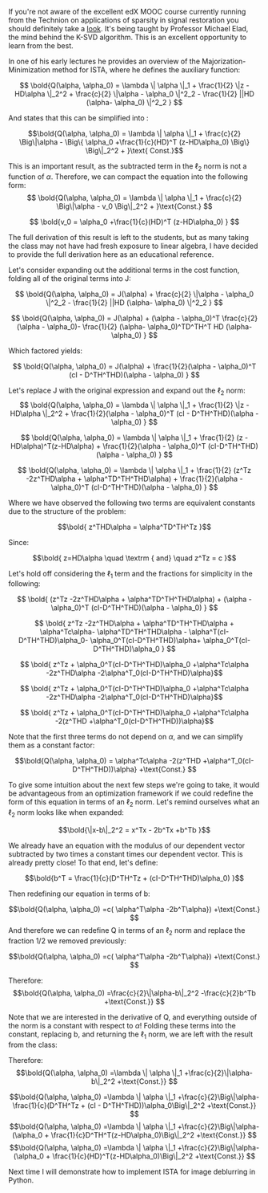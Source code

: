 ﻿If you're not aware of the excellent edX MOOC course currently running from the Technion on applications of sparsity in signal restoration you should definitely take a [look](https://www.edx.org/course/sparse-representations-image-processing-israelx-236862-2x).  It's being taught by Professor Michael Elad, the mind behind the K-SVD algorithm.  This is an excellent opportunity to learn from the best.

In one of his early lectures he provides an overview of the Majorization-Minimization method for ISTA, where he defines the auxiliary function:

$$ \bold{Q(\alpha, \alpha_0) = \lambda \| \alpha \|_1 + \frac{1}{2} \|z -HD\alpha \|_2^2 + \frac{c}{2} \|\alpha - \alpha_0 \|^2_2 - \frac{1}{2} ||HD (\alpha- \alpha_0) \|^2_2 }  $$ 

And states that this can be simplified into :

$$\bold{Q(\alpha, \alpha_0)  = \lambda \| \alpha \|_1  + \frac{c}{2} \Big\|\alpha -  \Big\{ \alpha_0 +\frac{1}{c}(HD)^T (z-HD\alpha_0) \Big\} \Big\|_2^2 + }\text{ Const.}$$

This is an important result, as the subtracted term in the $\ell_2$ norm is not a function of $\alpha$.  Therefore, we can compact the equation into the following form:
$$ \bold{Q(\alpha, \alpha_0)  = \lambda \| \alpha \|_1  + \frac{c}{2} \Big\|\alpha -  v_0  \Big\|_2^2 + }\text{Const.} $$

$$ \bold{v_0 =    \alpha_0 +\frac{1}{c}(HD)^T (z-HD\alpha_0) } $$
 
The full derivation of this result is left to the students, but as many taking the class may not have had fresh exposure to linear algebra, I have decided to provide the full derivation here as an educational reference.

Let's consider expanding out the additional terms in the cost function, folding all of the original terms into J:

$$ \bold{Q(\alpha, \alpha_0) = J(\alpha) + \frac{c}{2} \|\alpha - \alpha_0 \|^2_2 - \frac{1}{2} ||HD (\alpha- \alpha_0) \|^2_2 }  $$ 

$$ \bold{Q(\alpha, \alpha_0) = J(\alpha) +  (\alpha - \alpha_0)^T \frac{c}{2}(\alpha - \alpha_0)- \frac{1}{2} (\alpha- \alpha_0)^TD^TH^T HD (\alpha- \alpha_0) }  $$ 

Which factored yields:

$$ \bold{Q(\alpha, \alpha_0) = J(\alpha) +  \frac{1}{2}(\alpha - \alpha_0)^T (cI - D^TH^THD)(\alpha - \alpha_0) } $$

Let's replace J with the original expression and expand out the $\ell_2$ norm:
$$ \bold{Q(\alpha, \alpha_0) = \lambda \| \alpha \|_1 + \frac{1}{2} \|z -HD\alpha \|_2^2 +  \frac{1}{2}(\alpha - \alpha_0)^T (cI - D^TH^THD)(\alpha - \alpha_0) } $$

$$ \bold{Q(\alpha, \alpha_0) = \lambda \| \alpha \|_1 + \frac{1}{2} 
(z -HD\alpha)^T(z-HD\alpha) +  
\frac{1}{2}(\alpha - \alpha_0)^T (cI-D^TH^THD)(\alpha - \alpha_0) } $$

$$ \bold{Q(\alpha, \alpha_0) = \lambda \| \alpha \|_1 + \frac{1}{2} 
(z^Tz -2z^THD\alpha + \alpha^TD^TH^THD\alpha) +
\frac{1}{2}(\alpha - \alpha_0)^T (cI-D^TH^THD)(\alpha - \alpha_0) } $$

Where we have observed the following two terms are equivalent constants due to the structure of the problem:

$$\bold{
z^THD\alpha = \alpha^TD^TH^Tz
}$$

Since:

$$\bold{
z=HD\alpha  \quad \textrm { and} \quad z^Tz = c
}$$

Let's hold off considering the $\ell_1$ term and the fractions for simplicity in the following:

$$  \bold{
(z^Tz -2z^THD\alpha + \alpha^TD^TH^THD\alpha) +
(\alpha - \alpha_0)^T (cI-D^TH^THD)(\alpha - \alpha_0) } $$


$$  \bold{
z^Tz -2z^THD\alpha + \alpha^TD^TH^THD\alpha +
\alpha^Tc\alpha-
\alpha^TD^TH^THD\alpha -
\alpha^T(cI-D^TH^THD)\alpha_0-
\alpha_0^T(cI-D^TH^THD)\alpha+
\alpha_0^T(cI-D^TH^THD)\alpha_0 
 } $$

$$  \bold{
z^Tz + \alpha_0^T(cI-D^TH^THD)\alpha_0 
+\alpha^Tc\alpha 
-2z^THD\alpha
-2\alpha^T_0(cI-D^TH^THD)\alpha}$$

$$  \bold{
z^Tz + \alpha_0^T(cI-D^TH^THD)\alpha_0 
+\alpha^Tc\alpha 
-2z^THD\alpha
-2\alpha^T_0(cI-D^TH^THD)\alpha}$$

$$  \bold{
z^Tz + \alpha_0^T(cI-D^TH^THD)\alpha_0 
+\alpha^Tc\alpha
-2(z^THD
+\alpha^T_0(cI-D^TH^THD))\alpha}$$

Note that the first three terms do not depend on $\alpha$, and we can simplify them as a constant factor:

$$\bold{Q(\alpha, \alpha_0) =
\alpha^Tc\alpha
-2(z^THD
+\alpha^T_0(cI-D^TH^THD))\alpha}
+\text{Const.}
$$

To give some intuition about the next few steps we're going to take, it would be advantageous from an optimization framework if we could redefine the form of this equation in terms of an $\ell_2$ norm.  Let's remind ourselves what an $\ell_2$ norm looks like when expanded:

$$\bold{\|x-b\|_2^2 = x^Tx - 2b^Tx +b^Tb
}$$

We already have an equation with the modulus of our dependent vector subtracted by two times a constant times our dependent vector.  This is already pretty close!  To that end, let's define:

$$\bold{b^T = \frac{1}{c}(D^TH^Tz + (cI-D^TH^THD)\alpha_0)
}$$

Then redefining our equation in terms of b:

$$\bold{Q(\alpha, \alpha_0) =c(
\alpha^T\alpha
-2b^T\alpha})
+\text{Const.}
$$
 And therefore we can redefine Q in terms of an $\ell_2$ norm and replace the fraction 1/2 we removed previously:

$$\bold{Q(\alpha, \alpha_0) =c(
\alpha^T\alpha
-2b^T\alpha})
+\text{Const.}
$$

Therefore:
$$\bold{Q(\alpha, \alpha_0) =\frac{c}{2}\|\alpha-b\|_2^2
-\frac{c}{2}b^Tb
+\text{Const.}}
$$

Note that we are interested in the derivative of Q, and everything outside of the norm is a constant with respect to $\alpha$!  Folding these terms into the constant, replacing b, and returning the $\ell_1$ norm, we are left with the result from the class:

Therefore:
$$\bold{Q(\alpha, \alpha_0) =\lambda \| \alpha \|_1 +\frac{c}{2}\|\alpha-b\|_2^2
+\text{Const.}}
$$

$$\bold{Q(\alpha, \alpha_0) =\lambda \| \alpha \|_1 +\frac{c}{2}\Big\|\alpha-\frac{1}{c}(D^TH^Tz + (cI - D^TH^THD))\alpha_0\Big\|_2^2
+\text{Const.}}
$$
$$\bold{Q(\alpha, \alpha_0) =\lambda \| \alpha \|_1 +\frac{c}{2}\Big\|\alpha-(\alpha_0 + \frac{1}{c}D^TH^T(z-HD\alpha_0)\Big\|_2^2
+\text{Const.}}
$$
$$\bold{Q(\alpha, \alpha_0) =\lambda \| \alpha \|_1 +\frac{c}{2}\Big\|\alpha-(\alpha_0 + \frac{1}{c}(HD)^T(z-HD\alpha_0)\Big\|_2^2
+\text{Const.}}
$$

Next time I will demonstrate how to implement ISTA for image deblurring in Python.
